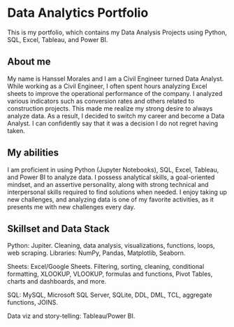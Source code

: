 # Data Analytics Portfolio
This is my portfolio, which contains my Data Analysis Projects using Python, SQL, Excel, Tableau, and Power BI.

## About me
My name is Hanssel Morales and I am a Civil Engineer turned Data Analyst. While working as a Civil Engineer, I often spent hours analyzing Excel sheets to improve the operational performance of the company. I analyzed various indicators such as conversion rates and others related to construction projects. This made me realize my strong desire to always analyze data. As a result, I decided to switch my career and become a Data Analyst. I can confidently say that it was a decision I do not regret having taken. 


## My abilities
I am proficient in using Python (Jupyter Notebooks), SQL, Excel, Tableau, and Power BI to analyze data. I possess analytical skills, a goal-oriented mindset, and an assertive personality, along with strong technical and interpersonal skills required to find solutions when needed. I enjoy taking up new challenges, and analyzing data is one of my favorite activities, as it presents me with new challenges every day.


## Skillset and Data Stack

Python: Jupiter. Cleaning, data analysis, visualizations, functions, loops, web scraping. Libraries: NumPy, Pandas, Matplotlib, Seaborn.

Sheets: Excel/Google Sheets. Filtering, sorting, cleaning, conditional formatting, XLOOKUP, VLOOKUP, formulas and functions, Pivot Tables, charts and dashboards, and more.

SQL: MySQL, Microsoft SQL Server, SQLite, DDL, DML, TCL, aggregate functions, JOINS.

Data viz and story-telling: Tableau/Power BI.
